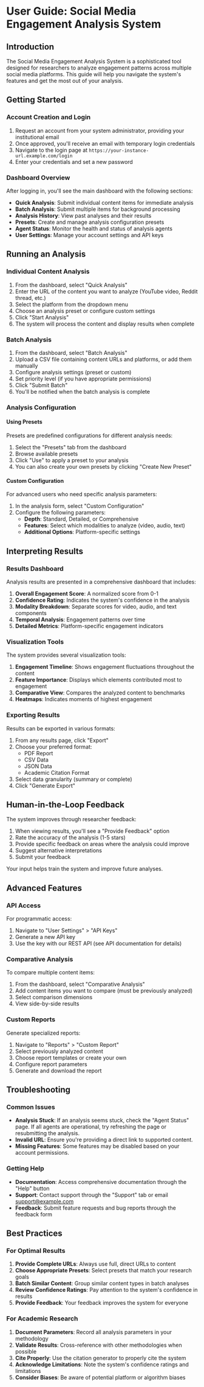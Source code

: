 # User Guide: Social Media Engagement Analysis System

## Introduction

The Social Media Engagement Analysis System is a sophisticated tool designed for researchers to analyze engagement patterns across multiple social media platforms. This guide will help you navigate the system's features and get the most out of your analysis.

## Getting Started

### Account Creation and Login

1. Request an account from your system administrator, providing your institutional email
2. Once approved, you'll receive an email with temporary login credentials
3. Navigate to the login page at `https://your-instance-url.example.com/login`
4. Enter your credentials and set a new password

### Dashboard Overview

After logging in, you'll see the main dashboard with the following sections:

- **Quick Analysis**: Submit individual content items for immediate analysis
- **Batch Analysis**: Submit multiple items for background processing
- **Analysis History**: View past analyses and their results
- **Presets**: Create and manage analysis configuration presets
- **Agent Status**: Monitor the health and status of analysis agents
- **User Settings**: Manage your account settings and API keys

## Running an Analysis

### Individual Content Analysis

1. From the dashboard, select "Quick Analysis"
2. Enter the URL of the content you want to analyze (YouTube video, Reddit thread, etc.)
3. Select the platform from the dropdown menu
4. Choose an analysis preset or configure custom settings
5. Click "Start Analysis"
6. The system will process the content and display results when complete

### Batch Analysis

1. From the dashboard, select "Batch Analysis"
2. Upload a CSV file containing content URLs and platforms, or add them manually
3. Configure analysis settings (preset or custom)
4. Set priority level (if you have appropriate permissions)
5. Click "Submit Batch"
6. You'll be notified when the batch analysis is complete

### Analysis Configuration

#### Using Presets

Presets are predefined configurations for different analysis needs:

1. Select the "Presets" tab from the dashboard
2. Browse available presets
3. Click "Use" to apply a preset to your analysis
4. You can also create your own presets by clicking "Create New Preset"

#### Custom Configuration

For advanced users who need specific analysis parameters:

1. In the analysis form, select "Custom Configuration"
2. Configure the following parameters:
   - **Depth**: Standard, Detailed, or Comprehensive
   - **Features**: Select which modalities to analyze (video, audio, text)
   - **Additional Options**: Platform-specific settings

## Interpreting Results

### Results Dashboard

Analysis results are presented in a comprehensive dashboard that includes:

1. **Overall Engagement Score**: A normalized score from 0-1
2. **Confidence Rating**: Indicates the system's confidence in the analysis
3. **Modality Breakdown**: Separate scores for video, audio, and text components
4. **Temporal Analysis**: Engagement patterns over time
5. **Detailed Metrics**: Platform-specific engagement indicators

### Visualization Tools

The system provides several visualization tools:

1. **Engagement Timeline**: Shows engagement fluctuations throughout the content
2. **Feature Importance**: Displays which elements contributed most to engagement
3. **Comparative View**: Compares the analyzed content to benchmarks
4. **Heatmaps**: Indicates moments of highest engagement

### Exporting Results

Results can be exported in various formats:

1. From any results page, click "Export"
2. Choose your preferred format:
   - PDF Report
   - CSV Data
   - JSON Data
   - Academic Citation Format
3. Select data granularity (summary or complete)
4. Click "Generate Export"

## Human-in-the-Loop Feedback

The system improves through researcher feedback:

1. When viewing results, you'll see a "Provide Feedback" option
2. Rate the accuracy of the analysis (1-5 stars)
3. Provide specific feedback on areas where the analysis could improve
4. Suggest alternative interpretations
5. Submit your feedback

Your input helps train the system and improve future analyses.

## Advanced Features

### API Access

For programmatic access:

1. Navigate to "User Settings" > "API Keys"
2. Generate a new API key
3. Use the key with our REST API (see API documentation for details)

### Comparative Analysis

To compare multiple content items:

1. From the dashboard, select "Comparative Analysis"
2. Add content items you want to compare (must be previously analyzed)
3. Select comparison dimensions
4. View side-by-side results

### Custom Reports

Generate specialized reports:

1. Navigate to "Reports" > "Custom Report"
2. Select previously analyzed content
3. Choose report templates or create your own
4. Configure report parameters
5. Generate and download the report

## Troubleshooting

### Common Issues

- **Analysis Stuck**: If an analysis seems stuck, check the "Agent Status" page. If all agents are operational, try refreshing the page or resubmitting the analysis.
- **Invalid URL**: Ensure you're providing a direct link to supported content.
- **Missing Features**: Some features may be disabled based on your account permissions.

### Getting Help

- **Documentation**: Access comprehensive documentation through the "Help" button
- **Support**: Contact support through the "Support" tab or email support@example.com
- **Feedback**: Submit feature requests and bug reports through the feedback form

## Best Practices

### For Optimal Results

1. **Provide Complete URLs**: Always use full, direct URLs to content
2. **Choose Appropriate Presets**: Select presets that match your research goals
3. **Batch Similar Content**: Group similar content types in batch analyses
4. **Review Confidence Ratings**: Pay attention to the system's confidence in results
5. **Provide Feedback**: Your feedback improves the system for everyone

### For Academic Research

1. **Document Parameters**: Record all analysis parameters in your methodology
2. **Validate Results**: Cross-reference with other methodologies when possible
3. **Cite Properly**: Use the citation generator to properly cite the system
4. **Acknowledge Limitations**: Note the system's confidence ratings and limitations
5. **Consider Biases**: Be aware of potential platform or algorithm biases 